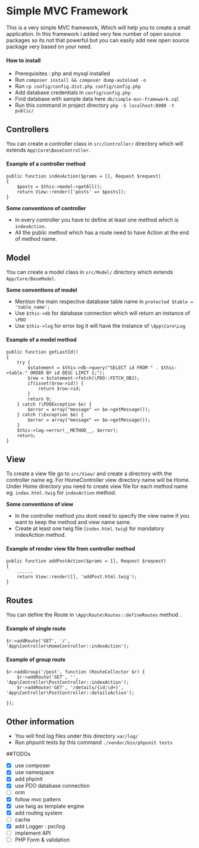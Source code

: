# Simple MVC Framework
This is a very simple MVC framework, Which will help you to create a small application. In this framework i added very few number of open source packages so its not that powerful but you can easily add new open source package very based on your need.  

#### How to install 
* Prerequisites : php and mysql installed 
* Run `composer install && composer dump-autoload -o`
* Run `cp config/config.dist.php config/config.php` 
* Add database credentials in `config/config.php`
* Find database with sample data here `db/simple-mvc-framework.sql`
* Run this command in project directory `php -S localhost:8080 -t public/`

## Controllers 
You can create a controller class in `src/Controller/` directory which will extends `App\Core\BaseController`. 
#### Example of a controller method 
```$xslt
public function indexAction($prams = [], Request $request)
{
    $posts = $this->model->getAll();
    return View::render(['posts' => $posts]);
}
```
__Some conventions of controller__
* In every controller you have to define at least one method which is `indexAction`.
* All the public method which has a route need to have Action at the end of method name.

## Model 
You can create a model class in `src/Model/` directory which extends `App/Core/BaseModel`.

__Some conventions of model__ 
* Mention the main respective database table name in `protected $table = 'table_name';`
* Use `$this->db` for database connection which will return an instance of `\PDO`
* Use `$this->log` for error log it will have the instance of `\App\Core\Log`
 
#### Example of a model method 
```$xslt
public function getLastId()
{
    try {
        $statement = $this->db->query("SELECT id FROM " . $this->table." ORDER BY id DESC LIMIT 1;");
        $row = $statement->fetch(\PDO::FETCH_OBJ);
        if(isset($row->id)) {
            return $row->id;
        }
        return 0;
    } catch (\PDOException $e) {
        $error = array("message" => $e->getMessage());
    } catch (\Exception $e) {
        $error = array("message" => $e->getMessage());
    }
    $this->log->error(__METHOD__, $error);
    return;
}
```
## View
To create a view file go to `src/View/` and create a directory with the controller name eg. For HomeController view directory name will be Home. 
Under Home directory you need to create view file for each method name eg. `index.html.twig` for `indexAction` method. 

__Some conventions of view__ 
* In the controller method you dont need to specify the view name if you want to keep the method and view name same.
* Create at least one twig file (`index.html.twig`) for mandatory indexAction method.   
#### Example of render  view file from controller method 
```
public function addPostAction($prams = [], Request $request)
{
    ......
    return View::render([], 'addPost.html.twig');
}
```

## Routes 
You can define the Route in `\App\Route\Routes::defineRoutes` method .

#### Example of single route 
```$xslt
$r->addRoute('GET', '/', 'App\Controller\HomeController::indexAction');
```
#### Example of group route 
```$xslt
$r->addGroup('/post', function (RouteCollector $r) {
    $r->addRoute('GET', '', 'App\Controller\PostController::indexAction');
    $r->addRoute('GET', '/details/{id:\d+}', 'App\Controller\PostController::detailsAction');

});
```

## Other information 
* You will find log files under this directory `var/log/`
* Run phpunit tests by this command `./vendor/bin/phpunit tests`

##TODOs
- [X] use composer
- [X] use namespace   
- [X] add phpinit
- [X] use PDO database connection 
- [ ] orm  
- [X] follow mvc pattern  
- [X] use twig as template engine   
- [X] add routing system      
- [ ] cache    
- [X] add Logger : psr/log 
- [ ] implement API
- [ ] PHP Form & validation  